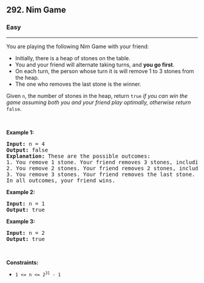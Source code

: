 <h2>292. Nim Game</h2><h3>Easy</h3><hr><div style="user-select: auto;"><p style="user-select: auto;">You are playing the following Nim Game with your friend:</p>

<ul style="user-select: auto;">
	<li style="user-select: auto;">Initially, there is a heap of stones on the table.</li>
	<li style="user-select: auto;">You and your friend will alternate taking turns, and <strong style="user-select: auto;">you go first</strong>.</li>
	<li style="user-select: auto;">On each turn, the person whose turn it is will remove 1 to 3 stones from the heap.</li>
	<li style="user-select: auto;">The one who removes the last stone is the winner.</li>
</ul>

<p style="user-select: auto;">Given <code style="user-select: auto;">n</code>, the number of stones in the heap, return <code style="user-select: auto;">true</code><em style="user-select: auto;"> if you can win the game assuming both you and your friend play optimally, otherwise return </em><code style="user-select: auto;">false</code>.</p>

<p style="user-select: auto;">&nbsp;</p>
<p style="user-select: auto;"><strong style="user-select: auto;">Example 1:</strong></p>

<pre style="user-select: auto;"><strong style="user-select: auto;">Input:</strong> n = 4
<strong style="user-select: auto;">Output:</strong> false
<strong style="user-select: auto;">Explanation:</strong> These are the possible outcomes:
1. You remove 1 stone. Your friend removes 3 stones, including the last stone. Your friend wins.
2. You remove 2 stones. Your friend removes 2 stones, including the last stone. Your friend wins.
3. You remove 3 stones. Your friend removes the last stone. Your friend wins.
In all outcomes, your friend wins.
</pre>

<p style="user-select: auto;"><strong style="user-select: auto;">Example 2:</strong></p>

<pre style="user-select: auto;"><strong style="user-select: auto;">Input:</strong> n = 1
<strong style="user-select: auto;">Output:</strong> true
</pre>

<p style="user-select: auto;"><strong style="user-select: auto;">Example 3:</strong></p>

<pre style="user-select: auto;"><strong style="user-select: auto;">Input:</strong> n = 2
<strong style="user-select: auto;">Output:</strong> true
</pre>

<p style="user-select: auto;">&nbsp;</p>
<p style="user-select: auto;"><strong style="user-select: auto;">Constraints:</strong></p>

<ul style="user-select: auto;">
	<li style="user-select: auto;"><code style="user-select: auto;">1 &lt;= n &lt;= 2<sup style="user-select: auto;">31</sup> - 1</code></li>
</ul>
</div>